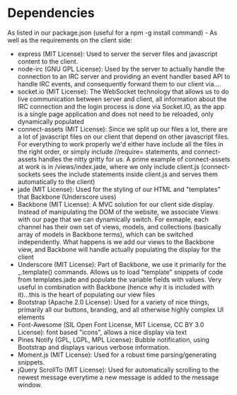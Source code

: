 Dependencies
===============

As listed in our package.json (useful for a npm -g install command) - As well as the requirements on the client side:

* express (MIT License): Used to server the server files and javascript content to the client.
* node-irc (GNU GPL License): Used by the server to actually handle the connection to an IRC server and providing an event handler based API to handle IRC events, and consequently forward them to our client via....
* socket.io (MIT License): The WebSocket technology that allows us to do live communication between server and client, all information about the IRC connection and the login process is done via Socket.IO, as the app is a single page application and does not need to be reloaded, only dynamically populated
* connect-assets (MIT License): Since we split up our files a lot, there are a lot of javascript files on our client that depend on other javascript files. For everything to work properly we'd either have include all the files in the right order, or simply include //require= statements, and connect-assets handles the nitty gritty for us. A prime example of connect-assets at work is in /views/index.jade, where we only include client.js (connect-sockets sees the include statements inside client.js and serves them automatically to the client) 
* jade (MIT License): Used for the styling of our HTML and "templates" that Backbone (Underscore uses)
* Backbone (MIT License): A MVC solution for our client side display. Instead of manipulating the DOM of the website, we associate Views with our page that we can dynamically switch. For exmaple, each channel has their own set of views, models, and collections (basically array of models in Backbone terms), which can be switched independently. What happens is we add our views to the Backbone view, and Backbone will handle actually populating the display for the client
* Underscore (MIT License): Part of Backbone, we use it primarily for the _.template() commands. Allows us to load "template" snippets of code from templates.jade and populate the variable fields with values. Very useful in combination with Backbone (hence why it is included with it)...this is the heart of populating our view files
* Bootstrap (Apache 2.0 License): Used for a variety of nice things, primarily all our buttons, branding, and all otherwise highly complex UI elements
* Font-Awesome (SIL Open Font License, MIT License, CC BY 3.0 License): font based "icons", allows a nice display via text
* Pines Notify (GPL, LGPL, MPL License): Bubble notification, using Bootstrap and displays various verbose information. 
* Moment.js (MIT License): Used for a robust time parsing/generating snippets.
* jQuery ScrollTo (MIT License): Used for automatically scrolling to the newest message everytime a new message is added to the message window.